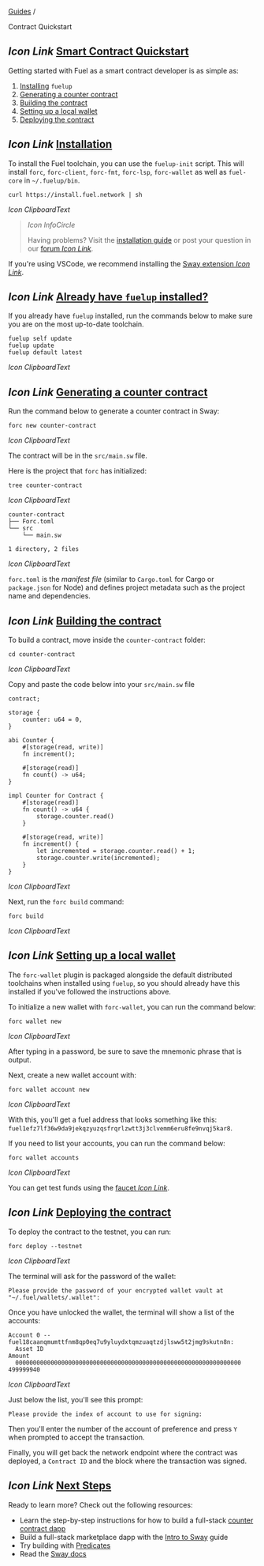 [Guides](https://docs.fuel.network/guides/) /

Contract Quickstart

## _Icon Link_ [Smart Contract Quickstart](https://docs.fuel.network/guides/contract-quickstart/\#smart-contract-quickstart)

Getting started with Fuel as a smart contract developer is as simple as:

1. [Installing](https://docs.fuel.network/guides/contract-quickstart/#installation) `fuelup`
2. [Generating a counter contract](https://docs.fuel.network/guides/contract-quickstart/#generating-a-counter-contract)
3. [Building the contract](https://docs.fuel.network/guides/contract-quickstart/#building-the-contract)
4. [Setting up a local wallet](https://docs.fuel.network/guides/contract-quickstart/#setting-up-a-local-wallet)
5. [Deploying the contract](https://docs.fuel.network/guides/contract-quickstart/#deploying-the-contract)

## _Icon Link_ [Installation](https://docs.fuel.network/guides/contract-quickstart/\#installation)

To install the Fuel toolchain, you can use the `fuelup-init` script.
This will install `forc`, `forc-client`, `forc-fmt`, `forc-lsp`, `forc-wallet` as well as `fuel-core` in `~/.fuelup/bin`.

```fuel_Box fuel_Box-idXKMmm-css
curl https://install.fuel.network | sh
```

_Icon ClipboardText_

> _Icon InfoCircle_
>
> Having problems? Visit the [installation guide](https://docs.fuel.network/guides/installation/) or post your question in our [forum _Icon Link_](https://forum.fuel.network/).

If you're using VSCode, we recommend installing the [Sway extension _Icon Link_](https://marketplace.visualstudio.com/items?itemName=FuelLabs.sway-vscode-plugin).

## _Icon Link_ [Already have `fuelup` installed?](https://docs.fuel.network/guides/contract-quickstart/\#already-have-fuelup-installed)

If you already have `fuelup` installed, run the commands below to make sure you are on the most up-to-date toolchain.

```fuel_Box fuel_Box-idXKMmm-css
fuelup self update
fuelup update
fuelup default latest
```

_Icon ClipboardText_

## _Icon Link_ [Generating a counter contract](https://docs.fuel.network/guides/contract-quickstart/\#generating-a-counter-contract)

Run the command below to generate a counter contract in Sway:

```fuel_Box fuel_Box-idXKMmm-css
forc new counter-contract
```

_Icon ClipboardText_

The contract will be in the `src/main.sw` file.

Here is the project that `forc` has initialized:

```fuel_Box fuel_Box-idXKMmm-css
tree counter-contract
```

_Icon ClipboardText_

```fuel_Box fuel_Box-idXKMmm-css
counter-contract
├── Forc.toml
└── src
    └── main.sw

1 directory, 2 files
```

_Icon ClipboardText_

`forc.toml` is the _manifest file_ (similar to `Cargo.toml` for Cargo or `package.json` for Node) and defines project metadata such as the project name and dependencies.

## _Icon Link_ [Building the contract](https://docs.fuel.network/guides/contract-quickstart/\#building-the-contract)

To build a contract, move inside the `counter-contract` folder:

```fuel_Box fuel_Box-idXKMmm-css
cd counter-contract
```

_Icon ClipboardText_

Copy and paste the code below into your `src/main.sw` file

```fuel_Box fuel_Box-idXKMmm-css
contract;

storage {
    counter: u64 = 0,
}

abi Counter {
    #[storage(read, write)]
    fn increment();

    #[storage(read)]
    fn count() -> u64;
}

impl Counter for Contract {
    #[storage(read)]
    fn count() -> u64 {
        storage.counter.read()
    }

    #[storage(read, write)]
    fn increment() {
        let incremented = storage.counter.read() + 1;
        storage.counter.write(incremented);
    }
}
```

_Icon ClipboardText_

Next, run the `forc build` command:

```fuel_Box fuel_Box-idXKMmm-css
forc build
```

_Icon ClipboardText_

## _Icon Link_ [Setting up a local wallet](https://docs.fuel.network/guides/contract-quickstart/\#setting-up-a-local-wallet)

The `forc-wallet` plugin is packaged alongside the default distributed toolchains when installed using `fuelup`, so you should already have this installed if you've followed the instructions above.

To initialize a new wallet with `forc-wallet`, you can run the command below:

```fuel_Box fuel_Box-idXKMmm-css
forc wallet new
```

_Icon ClipboardText_

After typing in a password, be sure to save the mnemonic phrase that is output.

Next, create a new wallet account with:

```fuel_Box fuel_Box-idXKMmm-css
forc wallet account new
```

_Icon ClipboardText_

With this, you'll get a fuel address that looks something like this: `fuel1efz7lf36w9da9jekqzyuzqsfrqrlzwtt3j3clvemm6eru8fe9nvqj5kar8`.

If you need to list your accounts, you can run the command below:

```fuel_Box fuel_Box-idXKMmm-css
forc wallet accounts
```

_Icon ClipboardText_

You can get test funds using the [faucet _Icon Link_](https://faucet-testnet.fuel.network/).

## _Icon Link_ [Deploying the contract](https://docs.fuel.network/guides/contract-quickstart/\#deploying-the-contract)

To deploy the contract to the testnet, you can run:

```fuel_Box fuel_Box-idXKMmm-css
forc deploy --testnet
```

_Icon ClipboardText_

The terminal will ask for the password of the wallet:

`Please provide the password of your encrypted wallet vault at "~/.fuel/wallets/.wallet":`

Once you have unlocked the wallet, the terminal will show a list of the accounts:

```fuel_Box fuel_Box-idXKMmm-css
Account 0 -- fuel18caanqmumttfnm8qp0eq7u9yluydxtqmzuaqtzdjlsww5t2jmg9skutn8n:
  Asset ID                                                           Amount
  0000000000000000000000000000000000000000000000000000000000000000 499999940
```

_Icon ClipboardText_

Just below the list, you'll see this prompt:

`Please provide the index of account to use for signing:`

Then you'll enter the number of the account of preference and press `Y` when prompted to accept the transaction.

Finally, you will get back the network endpoint where the contract was deployed, a `Contract ID` and the block where the transaction was signed.

## _Icon Link_ [Next Steps](https://docs.fuel.network/guides/contract-quickstart/\#next-steps)

Ready to learn more? Check out the following resources:

- Learn the step-by-step instructions for how to build a full-stack [counter contract dapp](https://docs.fuel.network/guides/counter-dapp/)
- Build a full-stack marketplace dapp with the [Intro to Sway](https://docs.fuel.network/guides/intro-to-sway/) guide
- Try building with [Predicates](https://docs.fuel.network/guides/intro-to-predicates/)
- Read the [Sway docs](https://docs.fuel.network/docs/sway/)